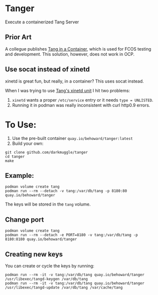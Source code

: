 # Tanger

Execute a containerized Tang Server

## Prior Art

A collegue publishes [Tang in a Container](quay.io/mike_nguyen/tang), which is used for FCOS testing and development. This solution, however, does not work in OCP.

## Use socat instead of xinetd

xinetd is great fun, but really, in a container? This uses socat instead.

When I was trying to use [Tang's xinetd unit](https://github.com/latchset/tang/blob/master/units/tangd.xinetd) I hit two problems:

1. `xinetd` wants a proper `/etc/service` entry or it needs `type = UNLISTED`.
1. Running it in podman was really inconsistent with curl http0.9 errors.

# To Use:

1. Use the pre-built container `quay.io/behoward/tanger:latest`
1. Build your own:
```
git clone github.com/darkmuggle/tanger
cd tanger
make
```


## Example:

```
podman volume create tang
podman run --rm --detach -v tang:/var/db/tang -p 8180:80 quay.io/behoward/tanger
```

The keys will be stored in the `tang` volume.

## Change port
```
podman volume create tang
podman run --rm --detach -e PORT=8180 -v tang:/var/db/tang -p 8180:8180 quay.io/behoward/tanger
```

## Creating new keys
You can create or cycle the keys by running:
```
podman run --rm -it -v tang:/var/db/tang quay.io/behoward/tanger /usr/libexec/tangd-keygen /var/db/tang
podman run --rm -it -v tang:/var/db/tang quay.io/behoward/tanger /usr/libexec/tangd-update /var/db/tang /var/cache/tang
```


